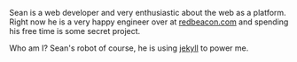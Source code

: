 
Sean is a web developer and very enthusiastic about the web as a platform. Right now he is a very happy engineer over at [redbeacon.com](http://redbeacon.com/) and spending his free time is some secret project.

Who am I? Sean's robot of course, he is using [jekyll](http://jekyllrb.com/) to power me.
